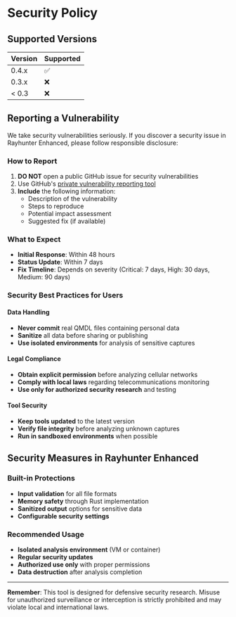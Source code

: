 # Security Policy

## Supported Versions

| Version | Supported          |
| ------- | ------------------ |
| 0.4.x   | :white_check_mark: |
| 0.3.x   | :x:                |
| < 0.3   | :x:                |

## Reporting a Vulnerability

We take security vulnerabilities seriously. If you discover a security issue in Rayhunter Enhanced, please follow responsible disclosure:

### How to Report

1. **DO NOT** open a public GitHub issue for security vulnerabilities
2. Use GitHub's [private vulnerability reporting tool](https://github.com/[your-org]/rayhunter-enhanced/security/advisories/new)
3. **Include** the following information:
   - Description of the vulnerability
   - Steps to reproduce
   - Potential impact assessment
   - Suggested fix (if available)

### What to Expect

- **Initial Response**: Within 48 hours
- **Status Update**: Within 7 days
- **Fix Timeline**: Depends on severity (Critical: 7 days, High: 30 days, Medium: 90 days)

### Security Best Practices for Users

#### Data Handling
- **Never commit** real QMDL files containing personal data
- **Sanitize** all data before sharing or publishing
- **Use isolated environments** for analysis of sensitive captures

#### Legal Compliance
- **Obtain explicit permission** before analyzing cellular networks
- **Comply with local laws** regarding telecommunications monitoring
- **Use only for authorized security research** and testing

#### Tool Security
- **Keep tools updated** to the latest version
- **Verify file integrity** before analyzing unknown captures
- **Run in sandboxed environments** when possible

## Security Measures in Rayhunter Enhanced

### Built-in Protections
- **Input validation** for all file formats
- **Memory safety** through Rust implementation
- **Sanitized output** options for sensitive data
- **Configurable security settings**

### Recommended Usage
- **Isolated analysis environment** (VM or container)
- **Regular security updates**
- **Authorized use only** with proper permissions
- **Data destruction** after analysis completion

---

**Remember**: This tool is designed for defensive security research. Misuse for unauthorized surveillance or interception is strictly prohibited and may violate local and international laws.
